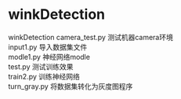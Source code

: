 # winkDetection
winkDetection
camera_test.py 测试机器camera环境  
input1.py 导入数据集文件  
modle1.py 神经网络modle  
test.py 测试训练效果  
train2.py 训练神经网络  
turn_gray.py 将数据集转化为灰度图程序  
